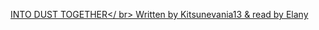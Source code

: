 <a href="https://elany.github.io/into-dust-together/">INTO DUST TOGETHER</ br>
Written by Kitsunevania13 & read by Elany
</a>
